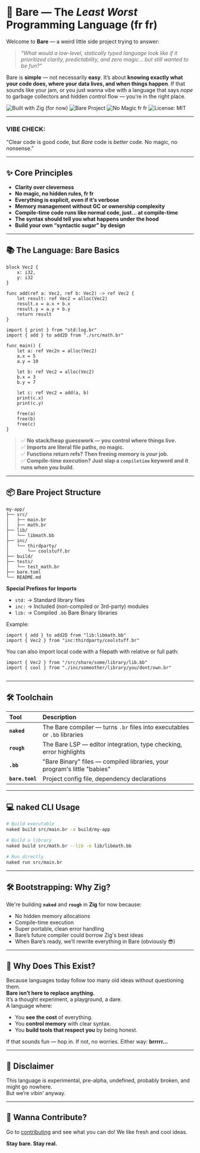 # 🥩 Bare — The *Least Worst* Programming Language (fr fr)

Welcome to **Bare** — a weird little side project trying to answer:  
> *"What would a low-level, statically typed language look like if it prioritized clarity, predictability, and zero magic… but still wanted to be fun?"*

Bare is **simple** — not necessarily **easy**. It’s about **knowing exactly what your code does, where your data lives, and when things happen**. If that sounds like your jam, or you just wanna vibe with a language that says *nope* to garbage collectors and hidden control flow — you’re in the right place.

![Built with Zig (for now)](https://img.shields.io/badge/Built%20with-Zig-0c6ba0?logo=zig&logoColor=fff)
![Bare Project](https://img.shields.io/badge/Language-Bare-e91e63?logo=data:image/svg+xml;base64,PHN2ZyB4bWxucz0naHR0cDovL3d3dy53My5vcmcvMjAwMC9zdmcnIHdpZHRoPSczMicgaGVpZ2h0PSczMic+PHJlY3Qgd2lkdGg9JzMyJyBoZWlnaHQ9JzMyJyBmaWxsPSIjZTkxZTYzIiByeD0nNCcvPjx0ZXh0IHg9JzE2JyB5PScyMScgZm9udC1zaXplPScxMScgZmlsbD0nI2ZmZicgdGV4dC1hbmNob3I9J21pZGRsZSc+Qg==)
![No Magic fr fr](https://img.shields.io/badge/No%20Magic-fr%20fr-4caf50?logo=42)
![License: MIT](https://img.shields.io/badge/License-MIT-blue.svg)

---

### **VIBE CHECK**:
"Clear code is good code, but *Bare* code is *better* code. No magic, no nonsense."

---

## ✨ Core Principles
- **Clarity over cleverness**  
- **No magic, no hidden rules, fr fr**  
- **Everything is explicit, even if it’s verbose**  
- **Memory management without GC or ownership complexity**
- **Compile-time code runs like normal code, just… at compile-time**
- **The syntax should tell you what happens under the hood**
- **Build your own “syntactic sugar” by design**

---

## 📚 The Language: Bare Basics

```bare
block Vec2 {
    x: i32,
    y: i32
}

func add(ref a: Vec2, ref b: Vec2) -> ref Vec2 {
    let result: ref Vec2 = alloc(Vec2)
    result.x = a.x + b.x
    result.y = a.y + b.y
    return result
}

import { print } from "std:log.br"
import { add } to add2D from "./src/math.br"

func main() {
    let a: ref Vec2n = alloc(Vec2)
    a.x = 5
    a.y = 10

    let b: ref Vec2 = alloc(Vec2)
    b.x = 3
    b.y = 7

    let c: ref Vec2 = add(a, b)
    print(c.x)
    print(c.y)

    free(a)
    free(b)
    free(c)
}
```

> ✅ **No stack/heap guesswork — you control where things live.**  
> ✅ **Imports are literal file paths, no magic.**  
> ✅ **Functions return refs? Then freeing memory is *your* job.**  
> ✅ **Compile-time execution? Just slap a `compiletime` keyword and it runs when you build.**  

---

## 📦 Bare Project Structure

```
my-app/
├── src/
│   ├── main.br
│   ├── math.br
├── lib/
│   └── libmath.bb
├── inc/
│   └── thirdparty/
│       └── coolstuff.br
├── build/
├── tests/
│   └── test_math.br
├── bare.toml
└── README.md
```

**Special Prefixes for Imports**
- `std:` → Standard library files  
- `inc:` → Included (non-compiled or 3rd-party) modules  
- `lib:` → Compiled `.bb` Bare Binary libraries  

Example:
```bare
import { add } to add2D from "lib:libmath.bb"
import { Vec2 } from "inc:thirdparty/coolstuff.br"
```

You can also import local code with a filepath with relative or full path:
```bare
import { Vec2 } from "/src/share/some/library/lib.bb"
import { cool } from "./inc/someother/library/you/dont/own.br"
    
```

---

## 🛠️ Toolchain

| Tool | Description |
|:------|:-----------------------------------|
| **`naked`** | The Bare compiler — turns `.br` files into executables or `.bb` libraries |
| **`rough`** | The Bare LSP — editor integration, type checking, error highlights |
| **`.bb`** | "Bare Binary" files — compiled libraries, your program's little "babies" |
| **`bare.toml`** | Project config file, dependency declarations |

---

## 💻 naked CLI Usage

```bash
# Build executable
naked build src/main.br -o build/my-app

# Build a library
naked build src/math.br --lib -o lib/libmath.bb

# Run directly
naked run src/main.br
```

---

## 🛠️ Bootstrapping: Why Zig?

We're building **`naked`** and **`rough`** in **Zig** for now because:
- No hidden memory allocations
- Compile-time execution
- Super portable, clean error handling
- Bare’s future compiler could borrow Zig's best ideas
- When Bare’s ready, we’ll rewrite everything in Bare (obviously 😎)

---

## 🤘 Why Does This Exist?
Because languages today follow too many old ideas without questioning them.  
**Bare isn’t here to replace anything.**  
It’s a thought experiment, a playground, a dare.  
A language where:
- You **see the cost** of everything.
- You **control memory** with clear syntax.
- You **build tools that respect you** by being honest.

If that sounds fun — hop in. If not, no worries. Either way: **brrrrr…**

---

## 🚧 Disclaimer
This language is experimental, pre-alpha, undefined, probably broken, and might go nowhere.  
But we’re vibin' anyway.

---

## 📎 Wanna Contribute?  
Go to [contributing](https://github.com/marcos-montiel/bare/blob/main/.github/CONTRIBUTING.md) and see what you can do! We like fresh and cool ideas.  

**Stay bare. Stay real.**
